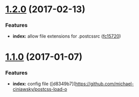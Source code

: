 <a name="1.2.0"></a>
# [1.2.0](https://github.com/michael-ciniawsky/postcss-load-options/compare/v1.1.0...v1.2.0) (2017-02-13)


### Features

* **index:** allow file extensions for .postcssrc ([fc15720](https://github.com/michael-ciniawsky/postcss-load-options/commit/fc15720))



<a name="1.1.0"></a>
# [1.1.0](https://github.com/michael-ciniawsky/postcss-load-options/compare/v1.0.2...v1.1.0) (2017-01-07)


### Features

* **index:** config file ([d8349b7](https://github.com/michael-ciniawsky/postcss-load-o